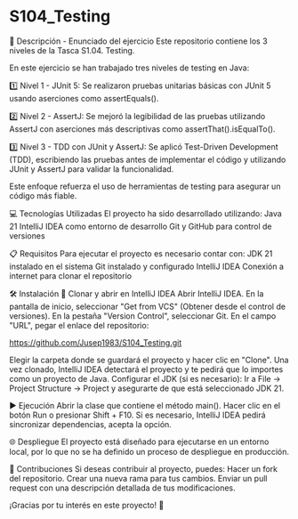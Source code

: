 # S104_Testing
📄 Descripción - Enunciado del ejercicio Este repositorio contiene los 3 niveles de la Tasca S1.04. Testing.

En este ejercicio se han trabajado tres niveles de testing en Java:

1️⃣ Nivel 1 - JUnit 5: Se realizaron pruebas unitarias básicas con JUnit 5 usando aserciones como assertEquals().

2️⃣ Nivel 2 - AssertJ: Se mejoró la legibilidad de las pruebas utilizando AssertJ con aserciones más descriptivas como assertThat().isEqualTo().

3️⃣ Nivel 3 - TDD con JUnit y AssertJ: Se aplicó Test-Driven Development (TDD), escribiendo las pruebas antes de implementar el código y utilizando JUnit y AssertJ para validar la funcionalidad.

Este enfoque refuerza el uso de herramientas de testing para asegurar un código más fiable.

💻 Tecnologías Utilizadas El proyecto ha sido desarrollado utilizando: Java 21 IntelliJ IDEA como entorno de desarrollo Git y GitHub para control de versiones

📋 Requisitos Para ejecutar el proyecto es necesario contar con: JDK 21 instalado en el sistema Git instalado y configurado IntelliJ IDEA Conexión a internet para clonar el repositorio

🛠️ Instalación 🔽 Clonar y abrir en IntelliJ IDEA Abrir IntelliJ IDEA. En la pantalla de inicio, seleccionar "Get from VCS" (Obtener desde el control de versiones). En la pestaña "Version Control", seleccionar Git. En el campo "URL", pegar el enlace del repositorio:

https://github.com/Jusep1983/S104_Testing.git

Elegir la carpeta donde se guardará el proyecto y hacer clic en "Clone". Una vez clonado, IntelliJ IDEA detectará el proyecto y te pedirá que lo importes como un proyecto de Java. Configurar el JDK (si es necesario): Ir a File → Project Structure → Project y asegurarte de que está seleccionado JDK 21.

▶️ Ejecución Abrir la clase que contiene el método main(). Hacer clic en el botón Run o presionar Shift + F10. Si es necesario, IntelliJ IDEA pedirá sincronizar dependencias, acepta la opción.

🌐 Despliegue El proyecto está diseñado para ejecutarse en un entorno local, por lo que no se ha definido un proceso de despliegue en producción.

🤝 Contribuciones Si deseas contribuir al proyecto, puedes: Hacer un fork del repositorio. Crear una nueva rama para tus cambios. Enviar un pull request con una descripción detallada de tus modificaciones.

¡Gracias por tu interés en este proyecto! 🚀
